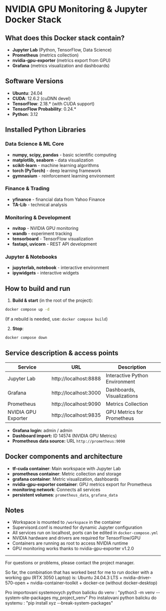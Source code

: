 # NVIDIA GPU Monitoring & Jupyter Docker Stack

## What does this Docker stack contain?
- **Jupyter Lab** (Python, TensorFlow, Data Science)
- **Prometheus** (metrics collection)
- **nvidia-gpu-exporter** (metrics export from GPU)
- **Grafana** (metrics visualization and dashboards)

## Software Versions
- **Ubuntu**: 24.04
- **CUDA**: 12.6.2 (cuDNN devel)
- **TensorFlow**: 2.18.* (with CUDA support)
- **TensorFlow Probability**: 0.24.*
- **Python**: 3.12

## Installed Python Libraries
### Data Science & ML Core
- **numpy, scipy, pandas** - basic scientific computing
- **matplotlib, seaborn** - data visualization
- **scikit-learn** - machine learning algorithms
- **torch (PyTorch)** - deep learning framework
- **gymnasium** - reinforcement learning environment

### Finance & Trading
- **yfinance** - financial data from Yahoo Finance
- **TA-Lib** - technical analysis

### Monitoring & Development
- **nvitop** - NVIDIA GPU monitoring
- **wandb** - experiment tracking
- **tensorboard** - TensorFlow visualization
- **fastapi, uvicorn** - REST API development

### Jupyter & Notebooks
- **jupyterlab, notebook** - interactive environment
- **ipywidgets** - interactive widgets

## How to build and run

1. **Build & start** (in the root of the project):
```bash
docker compose up -d
```
(If a rebuild is needed, use: `docker compose build`)

2. **Stop**:
```bash
docker compose down
```

## Service description & access points

| Service | URL | Description |
|--------------------|-------------------------------|--------------------------|
| Jupyter Lab | http://localhost:8888 | Interactive Python Environment|
| Grafana | http://localhost:3000 | Dashboards, Visualizations |
| Prometheus | http://localhost:9090 | Metrics Collection |
| NVIDIA GPU Exporter | http://localhost:9835 | GPU Metrics for Prometheus |

- **Grafana login:** admin / admin
- **Dashboard import:** ID 14574 (NVIDIA GPU Metrics)
- **Prometheus data source:** URL `http://prometheus:9090`

## Docker components and architecture
- **tf-cuda container**: Main workspace with Jupyter Lab
- **prometheus container**: Metric collection and storage
- **grafana container**: Metric visualization, dashboards
- **nvidia-gpu-exporter container**: GPU metrics export for Prometheus
- **monitoring network**: Connects all services
- **persistent volumes**: `prometheus_data`, `grafana_data`

## Notes
- Workspace is mounted to `/workspace` in the container
- Supervisord.conf is mounted for dynamic Jupyter configuration
- All services run on localhost, ports can be edited in `docker-compose.yml`
- NVIDIA hardware and drivers are required for TensorFlow/GPU
- Containers are running as root to access NVIDIA runtime
- GPU monitoring works thanks to nvidia-gpu-exporter v1.2.0

---
For questions or problems, please contact the project manager.

So far, the combination that has worked best for me to run docker with a working gpu (RTX 3050 Laptop) is:
Ubuntu 24.04.3 LTS + nvidia-driver-570-open + nvidia-container-toolkit + docker-ce (without docker-desktop)

Pro importovani systemovych python balicku do venv : "python3 -m venv --system-site-packages my_project_venv"
Pro instalovani python balicku do systemu : "pip install xyz --break-system-packages"